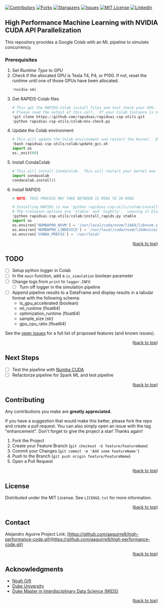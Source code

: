 [![Contributors][contributors-shield]][contributors-url]
[![Forks][forks-shield]][forks-url]
[![Stargazers][stars-shield]][stars-url]
[![Issues][issues-shield]][issues-url]
[![MIT License][license-shield]][license-url]
[![LinkedIn][linkedin-shield]][linkedin-url]




## High Performance Machine Learning with NVIDIA CUDA API Parallelization
This repository provides a Google Colab with an ML pipeline to simulate concurrency. 

### Prerequisites

1.   Set *Runtime Type* to *GPU*
2.   Check if the allocated GPU is Tesla T4, P4, or P100. If not, reset the runtime until one of those GPUs have been allocated.
     ```python
     !nvidia-smi
     ```
3.   Get RAPIDS-Colab files
     ```python
     # This get the RAPIDS-Colab install files and test check your GPU.  Run this and the next cell only.
     # Please read the output of this cell.  If your Colab Instance is not RAPIDS compatible, it will warn you and give you remediation steps.
     !git clone https://github.com/rapidsai/rapidsai-csp-utils.git
     !python rapidsai-csp-utils/colab/env-check.py
     ```
4.   Update the Colab environment
     ```python
     # This will update the Colab environment and restart the kernel.  Don't run the next cell until you see the session crash.
     !bash rapidsai-csp-utils/colab/update_gcc.sh
     import os
     os._exit(00)
     ```
5.   Install CondaColab
     ```python
     # This will install CondaColab.  This will restart your kernel one last time.  Run this cell by itself and only run the next cell once you see the session crash.
     import condacolab
     condacolab.install()
     ```
6.   Install RAPIDS
     ```python
     # NOTE: THIS PROCESS MAY TAKE BETWEEN 15 MINS TO 30 MINS

     # Installing RAPIDS is now 'python rapidsai-csp-utils/colab/install_rapids.py <release> <packages>'
     # The <release> options are 'stable' and 'nightly'.  Leaving it blank or adding any other words will default to stable.
     !python rapidsai-csp-utils/colab/install_rapids.py stable
     import os
     os.environ['NUMBAPRO_NVVM'] = '/usr/local/cuda/nvvm/lib64/libnvvm.so'
     os.environ['NUMBAPRO_LIBDEVICE'] = '/usr/local/cuda/nvvm/libdevice/'
     os.environ['CONDA_PREFIX'] = '/usr/local'
     ```
<p align="right">(<a href="#top">back to top</a>)</p>

## TODO

- [ ] Setup python logger in Colab
- [ ] In the <code>main</code> function, add a <code>is_simulation</code> boolean parameter
- [ ] Change logs from <code>print</code> to <code>logger.INFO</code>
    - [ ] Turn off logger in the simulation pipeline
- [ ] Append pipeline results to a DataFrame and display results in a tabular format with the following schema:
     *   is_gpu_accelerated (boolean)
     *   ml_runtime (float64)
     *   optimization_runtime (float64)
     *   sample_size (str)
     *   gpu_cpu_ratio (float64)

See the [open issues](https://github.com/github_username/repo_name/issues) for a full list of proposed features (and known issues).

<p align="right">(<a href="#top">back to top</a>)</p>


 ## Next Steps
- [ ] Test the pipeline with [Numba CUDA](https://numba.readthedocs.io/en/stable/cuda/index.html)
- [ ] Refactorize pipeline for Spark ML and test pipeline

<p align="right">(<a href="#top">back to top</a>)</p>


## Contributing

Any contributions you make are **greatly appreciated**.

If you have a suggestion that would make this better, please fork the repo and create a pull request. You can also simply open an issue with the tag "enhancement".
Don't forget to give the project a star! Thanks again!

1. Fork the Project
2. Create your Feature Branch (`git checkout -b feature/FeatureName`)
3. Commit your Changes (`git commit -m 'Add some FeatureName'`)
4. Push to the Branch (`git push origin feature/FeatureName`)
5. Open a Pull Request

<p align="right">(<a href="#top">back to top</a>)</p>


## License

Distributed under the MIT License. See `LICENSE.txt` for more information.

<p align="right">(<a href="#top">back to top</a>)</p>


## Contact

Alejandro Aguirre 
Project Link: [https://github.com/aaguirre8/high-performance-code.git](https://github.com/aaguirre8/high-performance-code.git)

<p align="right">(<a href="#top">back to top</a>)</p>


## Acknowledgments

* [Noah Gift](https://www.linkedin.com/in/noahgift/)
* [Duke University](https://duke.edu/)
* [Duke Master in Interdisciplinary Data Science (MIDS)](https://www.linkedin.com/school/dukedatascience/)

<p align="right">(<a href="#top">back to top</a>)</p>

 
 

<!-- MARKDOWN LINKS & IMAGES -->
<!-- https://www.markdownguide.org/basic-syntax/#reference-style-links -->
[contributors-shield]: https://img.shields.io/github/contributors/github_username/repo_name.svg?style=for-the-badge
[contributors-url]: https://github.com/github_username/repo_name/graphs/contributors
[forks-shield]: https://img.shields.io/github/forks/github_username/repo_name.svg?style=for-the-badge
[forks-url]: https://github.com/github_username/repo_name/network/members
[stars-shield]: https://img.shields.io/github/stars/github_username/repo_name.svg?style=for-the-badge
[stars-url]: https://github.com/github_username/repo_name/stargazers
[issues-shield]: https://img.shields.io/github/issues/github_username/repo_name.svg?style=for-the-badge
[issues-url]: https://github.com/github_username/repo_name/issues
[license-shield]: https://img.shields.io/github/license/github_username/repo_name.svg?style=for-the-badge
[license-url]: https://github.com/github_username/repo_name/blob/master/LICENSE.txt
[linkedin-shield]: https://img.shields.io/badge/-LinkedIn-black.svg?style=for-the-badge&logo=linkedin&colorB=555
[linkedin-url]: https://linkedin.com/in/aaguirrealv


